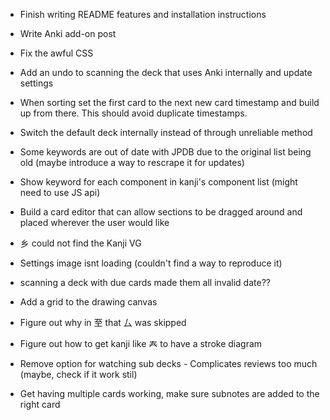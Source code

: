- Finish writing README features and installation instructions
- Write Anki add-on post
- Fix the awful CSS
- Add an undo to scanning the deck that uses Anki internally and update settings
- When sorting set the first card to the next new card timestamp and build up from there. This should avoid duplicate timestamps.
- Switch the default deck internally instead of through unreliable method
- Some keywords are out of date with JPDB due to the original list being old (maybe introduce a way to rescrape it for updates)
- Show keyword for each component in kanji's component list (might need to use JS api)
- Build a card editor that can allow sections to be dragged around and placed wherever the user would like
- 乡 could not find the Kanji VG
- Settings image isnt loading (couldn't find a way to reproduce it)
- scanning a deck with due cards made them all invalid date??
- Add a grid to the drawing canvas

- Figure out why in 至 that 厶 was skipped
- Figure out how to get kanji like 𡗗 to have a stroke diagram

- Remove option for watching sub decks - Complicates reviews too much (maybe, check if it work stil)

- Get having multiple cards working, make sure subnotes are added to the right card
